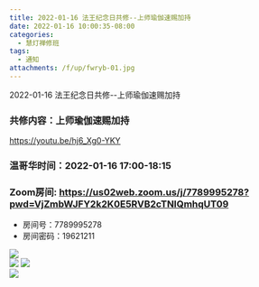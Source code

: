 ```yaml
---
title: 2022-01-16 法王纪念日共修--上师瑜伽速赐加持
date: 2022-01-16 10:00:35-08:00
categories:
  - 慧灯禅修班
tags:
  - 通知
attachments: /f/up/fwryb-01.jpg
---
```

2022-01-16 法王纪念日共修--上师瑜伽速赐加持


### 共修内容：上师瑜伽速赐加持

<https://youtu.be/hj6_Xg0-YKY>

### 温哥华时间：2022-01-16 17:00-18:15

### Zoom房间: <https://us02web.zoom.us/j/7789995278?pwd=VjZmbWJFY2k2K0E5RVB2cTNIQmhqUT09>
 - 房间号：7789995278
 - 房间密码：19621211

![](/f/up/fwryb-01.jpg)  
![](/f/up/fwryb-02.jpg)
![](/f/up/fwryb-03.PNG)  
![](/f/up/fwryb-04.JPG)  
